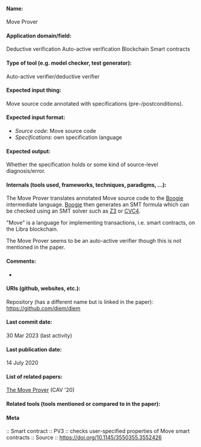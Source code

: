 #### Name:
Move Prover

#### Application domain/field:
Deductive verification
Auto-active verification
Blockchain
Smart contracts

#### Type of tool (e.g. model checker, test generator):
Auto-active verifier/deductive verifier

#### Expected input thing:
Move source code annotated with specifications (pre-/postconditions).

#### Expected input format:
- *Source code*: Move source code
- *Specifications*: own specification language

#### Expected output:
Whether the specification holds or some kind of source-level diagnosis/error.

#### Internals (tools used, frameworks, techniques, paradigms, ...):
The Move Prover translates annotated Move source code to the [Boogie](Frameworks/Boogie.md) intermediate language. [Boogie](Frameworks/Boogie.md) then generates an SMT formula which can be checked using an SMT solver such as [Z3](Solvers/SMT/Z3.md) or [CVC4](Solvers/SMT/CVC4.md).

"Move" is a language for implementing transactions, i.e. smart contracts, on the Libra blockchain.

The Move Prover seems to be an auto-active verifier though this is not mentioned in the paper.

#### Comments:
-

#### URIs (github, websites, etc.):
Repository (has a different name but is linked in the paper): https://github.com/diem/diem

#### Last commit date:
30 Mar 2023 (last activity)

#### Last publication date:
14 July 2020

#### List of related papers:
[The Move Prover](https://doi.org/10.1007/978-3-030-53288-8_7) (CAV '20)

#### Related tools (tools mentioned or compared to in the paper):

#### Meta
:: Smart contract
:: PV3 :: checks user-specified properties of Move smart contracts
:: Source :: https://doi.org/10.1145/3550355.3552426
